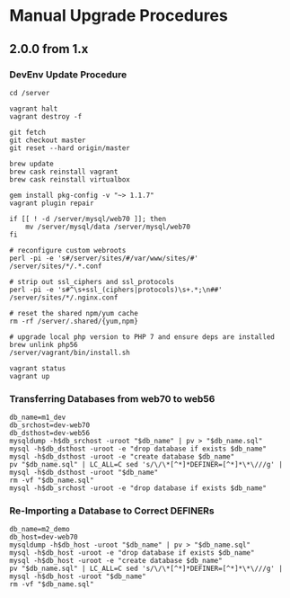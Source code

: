 # Manual Upgrade Procedures

## 2.0.0 from 1.x

### DevEnv Update Procedure

    cd /server

    vagrant halt
    vagrant destroy -f

    git fetch
    git checkout master
    git reset --hard origin/master

    brew update
    brew cask reinstall vagrant
    brew cask reinstall virtualbox

    gem install pkg-config -v "~> 1.1.7"
    vagrant plugin repair

    if [[ ! -d /server/mysql/web70 ]]; then
        mv /server/mysql/data /server/mysql/web70
    fi

    # reconfigure custom webroots
    perl -pi -e 's#/server/sites/#/var/www/sites/#' /server/sites/*/.*.conf

    # strip out ssl_ciphers and ssl_protocols
    perl -pi -e 's#^\s+ssl_(ciphers|protocols)\s+.*;\n##' /server/sites/*/.nginx.conf

    # reset the shared npm/yum cache
    rm -rf /server/.shared/{yum,npm}

    # upgrade local php version to PHP 7 and ensure deps are installed
    brew unlink php56
    /server/vagrant/bin/install.sh

    vagrant status
    vagrant up

### Transferring Databases from web70 to web56

    db_name=m1_dev
    db_srchost=dev-web70
    db_dsthost=dev-web56
    mysqldump -h$db_srchost -uroot "$db_name" | pv > "$db_name.sql"
    mysql -h$db_dsthost -uroot -e "drop database if exists $db_name"
    mysql -h$db_dsthost -uroot -e "create database $db_name"
    pv "$db_name.sql" | LC_ALL=C sed 's/\/\*[^*]*DEFINER=[^*]*\*\///g' | mysql -h$db_dsthost -uroot "$db_name"
    rm -vf "$db_name.sql"
    mysql -h$db_srchost -uroot -e "drop database if exists $db_name"

### Re-Importing a Database to Correct DEFINERs

    db_name=m2_demo
    db_host=dev-web70
    mysqldump -h$db_host -uroot "$db_name" | pv > "$db_name.sql"
    mysql -h$db_host -uroot -e "drop database if exists $db_name"
    mysql -h$db_host -uroot -e "create database $db_name"
    pv "$db_name.sql" | LC_ALL=C sed 's/\/\*[^*]*DEFINER=[^*]*\*\///g' | mysql -h$db_host -uroot "$db_name"
    rm -vf "$db_name.sql"
